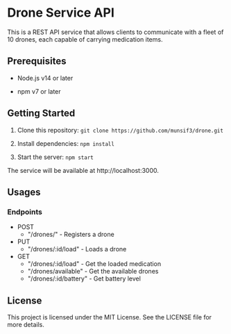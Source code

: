 
# Drone Service API

This is a REST API service that allows clients to communicate with a fleet of 10 drones, each capable of carrying medication items.

## Prerequisites
  
- Node.js v14 or later

- npm v7 or later

## Getting Started


1. Clone this repository: `git clone https://github.com/munsif3/drone.git`

2. Install dependencies: `npm install`

3. Start the server: `npm start`

The service will be available at http://localhost:3000.


## Usages

### Endpoints
-  POST 
	- "/drones/" - Registers a drone
- PUT
	- "/drones/:id/load" - Loads a drone
- GET
	- "/drones/:id/load" - Get the loaded medication
	- "/drones/available" - Get the available drones
	- "/drones/:id/battery" - Get battery level
  

## License

  

This project is licensed under the MIT License. See the LICENSE file for more details.